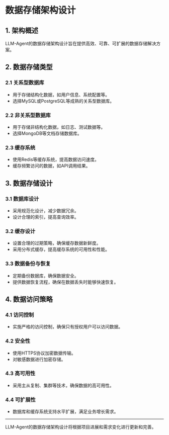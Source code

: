 # 数据存储架构设计

## 1. 架构概述

LLM-Agent的数据存储架构设计旨在提供高效、可靠、可扩展的数据存储解决方案。

## 2. 数据存储类型

### 2.1 关系型数据库

- 用于存储结构化数据，如用户信息、系统配置等。
- 选择MySQL或PostgreSQL等成熟的关系型数据库。

### 2.2 非关系型数据库

- 用于存储非结构化数据，如日志、测试数据等。
- 选择MongoDB等文档存储数据库。

### 2.3 缓存系统

- 使用Redis等缓存系统，提高数据访问速度。
- 缓存频繁访问的数据，如API调用结果。

## 3. 数据存储设计

### 3.1 数据库设计

- 采用规范化设计，减少数据冗余。
- 设计合理的索引，提高查询效率。

### 3.2 缓存设计

- 设置合理的过期策略，确保缓存数据新鲜度。
- 采用分布式缓存，提高缓存系统的可用性和性能。

### 3.3 数据备份与恢复

- 定期备份数据库，确保数据安全。
- 提供数据恢复流程，确保在数据丢失时能够快速恢复。

## 4. 数据访问策略

### 4.1 访问控制

- 实施严格的访问控制，确保只有授权用户可以访问数据。

### 4.2 安全性

- 使用HTTPS协议加密数据传输。
- 对敏感数据进行加密存储。

### 4.3 高可用性

- 采用主从复制、集群等技术，确保数据的高可用性。

### 4.4 可扩展性

- 数据库和缓存系统支持水平扩展，满足业务增长需求。

---

LLM-Agent的数据存储架构设计将根据项目进展和需求变化进行更新和完善。